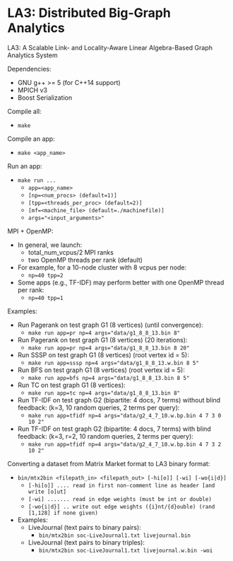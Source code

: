 # LA3: Distributed Big-Graph Analytics
LA3: A Scalable Link- and Locality-Aware Linear Algebra-Based Graph Analytics System

Dependencies:
- GNU g++ >= 5 (for C++14 support)
- MPICH v3
- Boost Serialization

Compile all:
- `make`

Compile an app:
- `make <app_name>`

Run an app:
- `make run ...`
  - `app=<app_name>`
  - `[np=<num_procs> (default=1)]`
  - `[tpp=<threads_per_proc> (default=2)]`
  - `[mf=<machine_file> (default=./machinefile)]`
  - `args="<input_arguments>"`

MPI + OpenMP:
  - In general, we launch:
    - total_num_vcpus/2 MPI ranks
    - two OpenMP threads per rank (default)
  - For example, for a 10-node cluster with 8 vcpus per node:
    - `np=40 tpp=2`
  - Some apps (e.g., TF-IDF) may perform better with one OpenMP thread per rank:
    - `np=40 tpp=1`

Examples:
- Run Pagerank on test graph G1 (8 vertices) (until convergence):
  - `make run app=pr np=4 args="data/g1_8_8_13.bin 8"`
- Run Pagerank on test graph G1 (8 vertices) (20 iterations):
  - `make run app=pr np=4 args="data/g1_8_8_13.bin 8 20"`
- Run SSSP on test graph G1 (8 vertices) (root vertex id = 5):
  - `make run app=sssp np=4 args="data/g1_8_8_13.w.bin 8 5"`
- Run BFS on test graph G1 (8 vertices) (root vertex id = 5):
  - `make run app=bfs np=4 args="data/g1_8_8_13.bin 8 5"`
- Run TC on test graph G1 (8 vertices):
  - `make run app=tc np=4 args="data/g1_8_8_13.bin 8"`
- Run TF-IDF on test graph G2 (bipartite: 4 docs, 7 terms) without blind feedback:
  (k=3, 10 random queries, 2 terms per query):
  - `make run app=tfidf np=4 args="data/g2_4_7_10.w.bp.bin 4 7 3 0 10 2"`
- Run TF-IDF on test graph G2 (bipartite: 4 docs, 7 terms) with blind feedback:
  (k=3, r=2, 10 random queries, 2 terms per query):
  - `make run app=tfidf np=4 args="data/g2_4_7_10.w.bp.bin 4 7 3 2 10 2"`

Converting a dataset from Matrix Market format to LA3 binary format:
- `bin/mtx2bin <filepath_in> <filepath_out> [-hi[o]] [-wi] [-wo{i|d}]`
  - `[-hi[o]] .... read in first non-comment line as header [and write [o]ut]`
  - `[-wi] ....... read in edge weights (must be int or double)`
  - `[-wo{i|d}] .. write out edge weights ({i}nt/{d}ouble) (rand [1,128] if none given)`
- Examples:
  - LiveJournal (text pairs to binary pairs):
    - `bin/mtx2bin soc-LiveJournal1.txt livejournal.bin`
  - LiveJournal (text pairs to binary triples): 
    - `bin/mtx2bin soc-LiveJournal1.txt livejournal.w.bin -woi`
    
